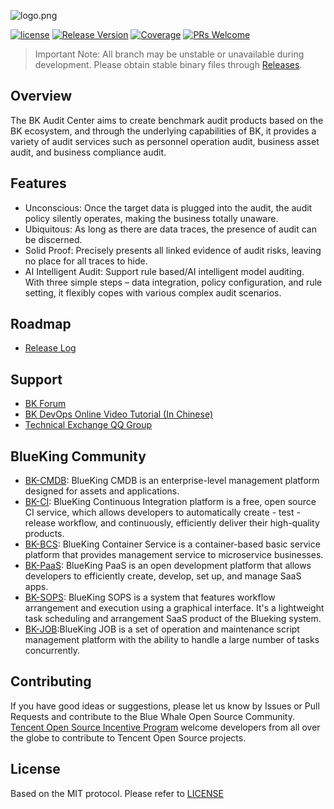 ![logo.png](assets/logo.png)

[![license](https://img.shields.io/badge/license-MIT-brightgreen.svg?style=flat)](https://github.com/TencentBlueKing/bk-audit/blob/master/LICENSE.txt)
[![Release Version](https://img.shields.io/badge/release-1.17.5-brightgreen.svg)](https://github.com/TencentBlueKing/bk-audit/releases)
[![Coverage](https://codecov.io/gh/TencentBlueKing/bk-audit/branch/main/graph/badge.svg)](https://codecov.io/gh/TencentBlueKing/bk-audit)
[![PRs Welcome](https://img.shields.io/badge/PRs-welcome-brightgreen.svg)](https://github.com/TencentBlueKing/bk-audit/pulls)

> Important Note: All branch may be unstable or unavailable during development. Please obtain stable binary files through [Releases](https://github.com/TencentBlueKing/bk-audit/releases).

## Overview

The BK Audit Center aims to create benchmark audit products based on the BK ecosystem, and through the underlying capabilities of BK, it provides a variety of audit services such as personnel operation audit, business asset audit, and business compliance audit.

## Features

- Unconscious: Once the target data is plugged into the audit, the audit policy silently operates, making the business totally unaware.
- Ubiquitous: As long as there are data traces, the presence of audit can be discerned.
- Solid Proof: Precisely presents all linked evidence of audit risks, leaving no place for all traces to hide.
- AI Intelligent Audit: Support rule based/AI intelligent model auditing. With three simple steps – data integration, policy configuration, and rule setting, it flexibly copes with various complex audit scenarios.

## Roadmap

- [Release Log](./release.md)

## Support

- [BK Forum](https://bk.tencent.com/s-mart/community)
- [BK DevOps Online Video Tutorial (In Chinese)](https://bk.tencent.com/s-mart/video/)
- [Technical Exchange QQ Group](https://jq.qq.com/?_wv=1027&k=5zk8F7G)

## BlueKing Community

- [BK-CMDB](https://github.com/Tencent/bk-cmdb): BlueKing CMDB is an enterprise-level management platform designed for assets and applications.
- [BK-CI](https://github.com/Tencent/bk-ci): BlueKing Continuous Integration platform is a free, open source CI service, which allows developers to automatically create - test - release workflow, and continuously, efficiently deliver their high-quality products.
- [BK-BCS](https://github.com/Tencent/bk-bcs): BlueKing Container Service is a container-based basic service platform that provides management service to microservice businesses.
- [BK-PaaS](https://github.com/Tencent/bk-paas): BlueKing PaaS is an open development platform that allows developers to efficiently create, develop, set up, and manage SaaS apps.
- [BK-SOPS](https://github.com/Tencent/bk-sops): BlueKing SOPS is a system that features workflow arrangement and execution using a graphical interface. It's a lightweight task scheduling and arrangement SaaS product of the Blueking system.
- [BK-JOB](https://github.com/Tencent/bk-job):BlueKing JOB is a set of operation and maintenance script management platform with the ability to handle a large number of tasks concurrently.

## Contributing

If you have good ideas or suggestions, please let us know by Issues or Pull Requests and contribute to the Blue Whale Open Source Community.
[Tencent Open Source Incentive Program](https://opensource.tencent.com/contribution) welcome developers from all over the globe to contribute to Tencent Open Source projects.

## License

Based on the MIT protocol. Please refer to [LICENSE](./LICENSE.txt)
